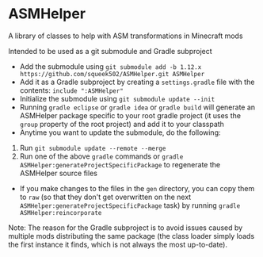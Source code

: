 ASMHelper
=========

A library of classes to help with ASM transformations in Minecraft mods

Intended to be used as a git submodule and Gradle subproject
- Add the submodule using `git submodule add -b 1.12.x https://github.com/squeek502/ASMHelper.git ASMHelper`
- Add it as a Gradle subproject by creating a `settings.gradle` file with the contents: `include ":ASMHelper"`
- Initialize the submodule using `git submodule update --init`
- Running `gradle eclipse` or `gradle idea` or `gradle build` will generate an ASMHelper package specific to your root gradle project (it uses the `group` property of the root project) and add it to your classpath
- Anytime you want to update the submodule, do the following:
 1. Run `git submodule update --remote --merge`
 2. Run one of the above `gradle` commands or `gradle ASMHelper:generateProjectSpecificPackage` to regenerate the ASMHelper source files
- If you make changes to the files in the `gen` directory, you can copy them to `raw` (so that they don't get overwritten on the next `ASMHelper:generateProjectSpecificPackage` task) by running `gradle ASMHelper:reincorporate`

Note: The reason for the Gradle subproject is to avoid issues caused by multiple mods distributing the same package (the class loader simply loads the first instance it finds, which is not always the most up-to-date).
